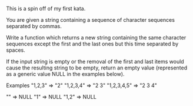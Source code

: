 This is a spin off of my first kata.

You are given a string containing a sequence of character sequences separated by commas.

Write a function which returns a new string containing the same character sequences except the first and the last ones but this time separated by spaces.

If the input string is empty or the removal of the first and last items would cause the resulting string to be empty, return an empty value (represented as a generic value NULL in the examples below).

Examples
"1,2,3" => "2"
"1,2,3,4" => "2 3"
"1,2,3,4,5" => "2 3 4"

"" => NULL
"1" => NULL
"1,2" => NULL
